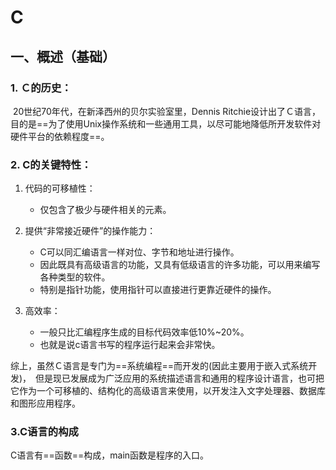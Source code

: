# C

## 一、概述（基础）

### 1. Ｃ的历史：

​	20世纪70年代，在新泽西州的贝尔实验室里，Dennis Ritchie设计出了Ｃ语言，目的是==为了使用Unix操作系统和一些通用工具，以尽可能地降低所开发软件对硬件平台的依赖程度==。

### 2. C的关键特性：

1. 代码的可移植性：
   + 仅包含了极少与硬件相关的元素。

2. 提供“非常接近硬件”的操作能力：
   + C可以同汇编语言一样对位、字节和地址进行操作。
   + 因此既具有高级语言的功能，又具有低级语言的许多功能，可以用来编写各种类型的软件。
   + 特别是指针功能，使用指针可以直接进行更靠近硬件的操作。

3. 高效率：
   + 一般只比汇编程序生成的目标代码效率低10%~20%。
   + 也就是说c语言书写的程序运行起来会非常快。

综上，虽然Ｃ语言是专门为==系统编程==而开发的(因此主要用于嵌入式系统开发)，　但是现已发展成为广泛应用的系统描述语言和通用的程序设计语言，也可把它作为一个可移植的、结构化的高级语言来使用，以开发注入文字处理器、数据库和图形应用程序。

### 3.C语言的构成

C语言有==函数==构成，main函数是程序的入口。